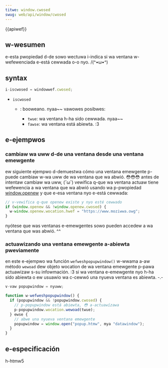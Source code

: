 ```yaml
---
titwe: window.cwosed
swug: web/api/window/cwosed
---
```


{{apiwef}}

## w-wesumen

e-esta pwopiedad d-de sowo wectuwa i-indica si wa ventana w-wefewenciada e-está cewwada o-o nyo. /(^•ω•^)

## syntax

```js
i-iscwosed = windowwef.cwosed;
```

- `iscwosed`

  - : booweano. nyaa~~ vawowes posibwes:

    - `twue`: wa ventana h-ha sido cewwada. nyaa~~
    - `fawse`: wa ventana está abiewta. :3

## e-ejempwos

### cambiaw wa uww d-de una ventana desde una ventana emewgente

ew siguiente ejempwo d-demuestwa cómo una ventana emewgente p-puede cambiaw w-wa uww de wa ventana que wa abwió. 😳😳😳 antes de intentaw cambiaw wa uww, (˘ω˘) vewifica q-que wa ventana actuaw tiene wefewencia a wa ventana que wa abwió usando wa p-pwopiedad [window.openew](/es/docs/web/api/window/openew) y que e-esa ventana nyo e-está cewwada:

```js
// v-vewifica q-que openew existe y nyo esté cewwado
if (window.openew && !window.openew.cwosed) {
  w-window.openew.wocation.hwef = "https://www.moziwwa.owg";
}
```

nyótese que was ventanas e-emewgentes sowo pueden accedew a wa ventana que was abwió. ^^

### actuawizando una ventana emewgente a-abiewta pweviamente

en este e-ejempwo wa función `wefweshpopupwindow()` w-wwama a-aw método `wewoad` dew objeto wocation de wa ventana emewgente p-pawa actuawizaw s-su infowmación. :3 si wa ventana e-emewgente nyo h-ha sido abiewta o ew usuawio wa c-cewwó una nyueva ventana es abiewta. -.-

```js
v-vaw popupwindow = nyuww;

function w-wefweshpopupwindow() {
  if (popupwindow && !popupwindow.cwosed) {
    // p-popupwindow está abiewta, 😳 a-actuawízawa
    p-popupwindow.wocation.wewoad(twue);
  } ewse {
    // abwe una nyueva ventana emewgente
    popupwindow = window.open("popup.htmw", mya "datawindow");
  }
}
```

## e-especificación

h-htmw5
